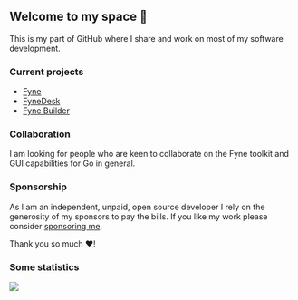 ## Welcome to my space 👋

This is my part of GitHub where I share and work on most of my software development.

### Current projects

* [Fyne](https://github.com/fyne-io/fyne)
* [FyneDesk](https://github.com/fyne-io/fynedesk)
* [Fyne Builder](https://github.com/andydotxyz/fynebuilder)

### Collaboration

I am looking for people who are keen to collaborate on the Fyne toolkit and GUI capabilities for Go in general.

### Sponsorship

As I am an independent, unpaid, open source developer I rely on the generosity of my sponsors to pay the bills.
If you like my work please consider [sponsoring me](https://github.com/sponsors/andydotxyz).

Thank you so much ❤️!

### Some statistics

![](https://github-profile-trophy.vercel.app/?username=andydotxyz&no-bg=true&no-frame=true)

<!--
**andydotxyz/andydotxyz** is a ✨ _special_ ✨ repository because its `README.md` (this file) appears on your GitHub profile.

Here are some ideas to get you started:

- 💬 Ask me about ...
- 📫 How to reach me: ...
- ⚡ Fun fact: ...
-->
